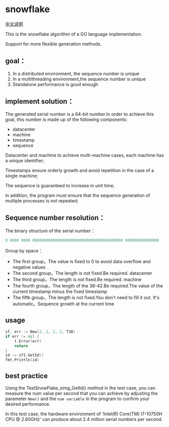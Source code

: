 # snowflake
[中文说明](README_ZH.md)

This is the snowflake algorithm of a GO language implementation.

Support for more flexible generation methods.

## goal：
1. In a distributed environment, the sequence number is unique
2. In a multithreading environment,the sequence number is unique
3. Standalone performance is good enough

## implement solution：
The generated serial number is a 64-bit number.In order to achieve this goal, this number is made up of the following components:
* datacenter
* machine
* timestamp
* sequence

Datacenter and machine to achieve multi-machine cases, each machine has a unique identifier;

Timestamps ensure orderly growth and avoid repetition in the case of a single machine;

The sequence is guaranteed to increase in unit time;

In addition, the program must ensure that the sequence generation of multiple processes is not repeated;
## Sequence number resolution：
The binary structure of the serial number：
```go
0 0000 0000 0000000000000000000000000000000000000000 000000000000000
```
Group by space：
* The first group，The value is fixed to 0 to avoid data overflow and negative values
* The second group，The length is not fixed.Be required. datacenter
* The third group，The length is not fixed.Be required. machine
* The fourth group，The length of the 38-42.Be required.The value of the current timestamp minus the fixed timestamp
* The fifth group，The length is not fixed.You don't need to fill it out. It's automatic。Sequence growth at the current time

## usage
```go
sf, err := New(2, 2, 2, 2, T38)
if err != nil {
    t.Error(err)
    return
}
id := sf1.GetId()
fmt.Println(id)
```

## best practice

Using the TestSnowFlake_simg_GetId() method in the test case, you can measure the num value per second that you can achieve by adjusting the parameter `New()` and the `num variable` in the program to confirm your desired performance.


In this test case, the hardware environment of 'Intel(R) Core(TM) I7-10750H CPU @ 2.60GHz' can produce about 2.4 million serial numbers per second.


